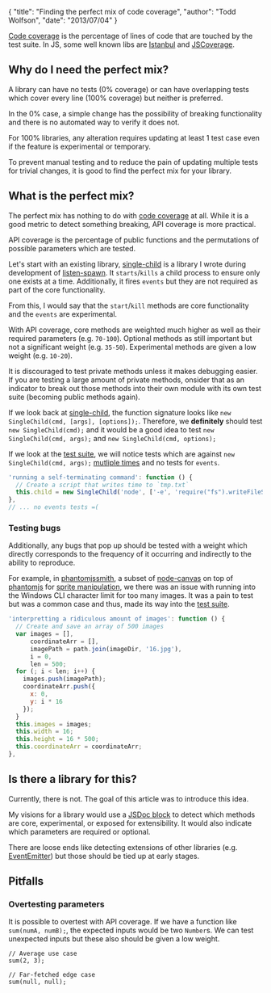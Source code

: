 {
  "title": "Finding the perfect mix of code coverage",
  "author": "Todd Wolfson",
  "date": "2013/07/04"
}

[Code coverage][code-cov] is the percentage of lines of code that are touched by the test suite. In JS, some well known libs are [Istanbul][istanbul] and [JSCoverage][js-cov].

[code-cov]: https://en.wikipedia.org/wiki/Code_coverage
[istanbul]: https://github.com/gotwarlost/istanbul
[js-cov]: http://siliconforks.com/jscoverage/

## Why do I need the perfect mix?

A library can have no tests (0% coverage) or can have overlapping tests which cover every line (100% coverage) but neither is preferred.

In the 0% case, a simple change has the possibility of breaking functionality and there is no automated way to verify it does not.

For 100% libraries, any alteration requires updating at least 1 test case even if the feature is experimental or temporary.

To prevent manual testing and to reduce the pain of updating multiple tests for trivial changes, it is good to find the perfect mix for your library.

## What is the perfect mix?

The perfect mix has nothing to do with [code coverage][code-cov] at all. While it is a good metric to detect something breaking, API coverage is more practical.

API coverage is the percentage of public functions and the permutations of possible parameters which are tested.

Let's start with an existing library, [single-child][single-child] is a library I wrote during development of [listen-spawn][listen-spawn]. It `starts`/`kills` a child process to ensure only one exists at a time. Additionally, it fires `events` but they are not required as part of the core functionality.

[single-child]: https://github.com/twolfson/single-child
[listen-spawn]: https://github.com/twolfson/listen-spawn

From this, I would say that the `start`/`kill` methods are core functionality and the `events` are experimental.

With API coverage, core methods are weighted much higher as well as their required parameters (e.g. `70-100`). Optional methods as still important but not a significant weight (e.g. `35-50`). Experimental methods are given a low weight (e.g. `10-20`).

It is discouraged to test private methods unless it makes debugging easier. If you are testing a large amount of private methods, onsider that as an indicator to break out those methods into their own module with its own test suite (becoming public methods again).

If we look back at [single-child][single-child], the function signature looks like `new SingleChild(cmd, [args], [options]);`. Therefore, we **definitely** should test `new SingleChild(cmd);` and it would be a good idea to test `new SingleChild(cmd, args);` and `new SingleChild(cmd, options);`

If we look at the [test suite][child-tests], we will notice tests which are against `new SingleChild(cmd, args);` [mutliple times][cmd-args-tests] and no tests for `events`.

```js
'running a self-terminating command': function () {
  // Create a script that writes time to `tmp.txt`
  this.child = new SingleChild('node', ['-e', 'require("fs").writeFileSync("tmp.txt", +new Date())']);
},
// ... no events tests =(
```

[child-tests]: https://github.com/twolfson/single-child/tree/91d15a69c091a65273284e5310ffbc4a341500d4/test
[cmd-args-tests]: https://github.com/twolfson/single-child/blob/91d15a69c091a65273284e5310ffbc4a341500d4/test/single-child_test.content.js#L37-L41

### Testing bugs

Additionally, any bugs that pop up should be tested with a weight which directly corresponds to the frequency of it occurring and indirectly to the ability to reproduce.

For example, in [phantomjssmith][phantomjssmith], a subset of [node-canvas][node-canvas] on top of [phantomjs][phantomjs] for [sprite manipulation][spritesmith], we there was an issue with running into the Windows CLI character limit for too many images. It was a pain to test but was a common case and thus, made its way into the [test suite][phantomjssmith-test].

```js
'interpretting a ridiculous amount of images': function () {
  // Create and save an array of 500 images
  var images = [],
      coordinateArr = [],
      imagePath = path.join(imageDir, '16.jpg'),
      i = 0,
      len = 500;
  for (; i < len; i++) {
    images.push(imagePath);
    coordinateArr.push({
      x: 0,
      y: i * 16
    });
  }
  this.images = images;
  this.width = 16;
  this.height = 16 * 500;
  this.coordinateArr = coordinateArr;
},
```

[phantomjssmith]: https://github.com/twolfson/phantomjssmith
[node-canvas]: https://github.com/LearnBoost/node-canvas
[phantomjs]: https://github.com/twolfson/phantomjssmith
[spritesmith]: https://github.com/Ensighten/spritesmith
[phantomjssmith-issue]: https://github.com/Ensighten/spritesmith/issues/11
[phantomjssmith-test]: https://github.com/twolfson/spritesmith-engine-test/blob/932a6e9f34837cccb55f6fde070ae7998cda61fb/test_content.js#L41-L59

## Is there a library for this?
Currently, there is not. The goal of this article was to introduce this idea.

My visions for a library would use a [JSDoc block][jsdoc] to detect which methods are core, experimental, or exposed for extensibility. It would also indicate which parameters are required or optional.

There are loose ends like detecting extensions of other libraries (e.g. [EventEmitter][event-emitter]) but those should be tied up at early stages.

[jsdoc]: http://v3.javascriptmvc.com/docs/DocumentJS.html#
[event-emitter]: http://nodejs.org/api/events.html

## Pitfalls
### Overtesting parameters
It is possible to overtest with API coverage. If we have a function like `sum(numA, numB);`, the expected inputs would be two `Number`s. We can test unexpected inputs but these also should be given a low weight.

```
// Average use case
sum(2, 3);

// Far-fetched edge case
sum(null, null);
```

